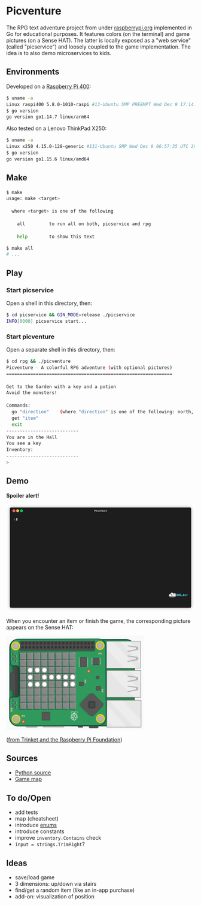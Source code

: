 # Picventure

The RPG text adventure project from under [raspberrypi.org](https://projects.raspberrypi.org/en/projects/rpg) implemented in Go for educational purposes. It features colors (on the terminal) and game pictures (on a Sense HAT). The latter is locally exposed as a "web service" (called "picservice") and loosely coupled to the game implementation. The idea is to also demo microservices to kids.

## Environments

Developed on a [Raspberry Pi 400](https://www.raspberrypi.org/products/raspberry-pi-400/):

```bash
$ uname -a
Linux raspi400 5.8.0-1010-raspi #13-Ubuntu SMP PREEMPT Wed Dec 9 17:14:07 UTC 2020 aarch64 aarch64 aarch64 GNU/Linux
$ go version
go version go1.14.7 linux/arm64
```

Also tested on a Lenovo ThinkPad X250:

```bash
$ uname -a
Linux x250 4.15.0-128-generic #131-Ubuntu SMP Wed Dec 9 06:57:35 UTC 2020 x86_64 x86_64 x86_64 GNU/Linux
$ go version
go version go1.15.6 linux/amd64
```

## Make

```bash
$ make
usage: make <target>

  where <target> is one of the following

    all         to run all on both, picservice and rpg

    help        to show this text
```

```bash
$ make all
# ...
```

## Play

### Start picservice

Open a shell in this directory, then:

```bash
$ cd picservice && GIN_MODE=release ./picservice
INFO[0000] picservice start...
```

### Start picventure

Open a separate shell in this directory, then:

```bash
$ cd rpg && ./picventure 
Picventure - A colorful RPG adventure (with optional pictures)
==============================================================

Get to the Garden with a key and a potion
Avoid the monsters!

Commands:
  go "direction"    (where "direction" is one of the following: north, east, south, west)
  get "item"
  exit
---------------------------
You are in the Hall
You see a key
Inventory:
---------------------------
> 
```

## Demo

**Spoiler alert!**

![Make and play](spoiler.gif)

When you encounter an item or finish the game, the corresponding picture appears on the Sense HAT:

![Sense HAT output](sense/all.gif)

([from Trinket and the Raspberry Pi Foundation](https://trinket.io/sense-hat))

## Sources

- [Python source](https://rpf.io/rpg-code)
- [Game map](https://projects-static.raspberrypi.org/projects/rpg/31fb9012c6d897ad16f2f245fb4791b6384cda28/en/images/rpg-final-map.png)

## To do/Open

- add tests
- map (cheatsheet)
- introduce [enums](https://www.ribice.ba/golang-enums/)
- introduce constants
- improve `inventory.Contains` check
- `input = strings.TrimRight`?

## Ideas

- save/load game
- 3 dimensions: up/down via stairs
- find/get a random item (like an in-app purchase)
- add-on: visualization of position
